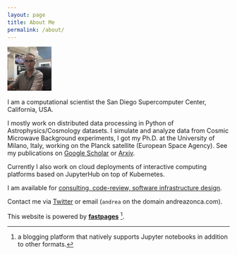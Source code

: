 ```yaml
---
layout: page
title: About Me
permalink: /about/
---
```


![Profile picture](/images/andreazonca.jpg)

I am a computational scientist the San Diego Supercomputer Center, California, USA.

I mostly work on distributed data processing in Python of Astrophysics/Cosmology datasets.
I simulate and analyze data from Cosmic Microwave Background experiments, I got my Ph.D. at
the University of Milano, Italy, working on the Planck satellite (European Space Agency).
See my publications on [Google Scholar](https://scholar.google.com/citations?user=wuR3UQ4AAAAJ&hl=en)
or [Arxiv](https://arxiv.org/search/?searchtype=author&query=Zonca%2C+A).

Currently I also work on cloud deployments of interactive computing platforms based on
JupyterHub on top of Kubernetes.

I am available for [consulting, code-review, software infrastructure design](/consult).

Contact me via [Twitter](https://twitter.com/andreazonca) or email (`andrea` on the domain
andreazonca.com).

This website is powered by **[fastpages](https://github.com/fastai/fastpages)** [^1].

[^1]:a blogging platform that natively supports Jupyter notebooks in addition to other formats.

